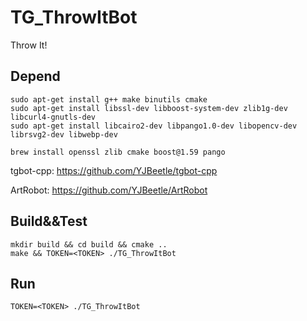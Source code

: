 # TG_ThrowItBot

Throw It!

## Depend

```
sudo apt-get install g++ make binutils cmake
sudo apt-get install libssl-dev libboost-system-dev zlib1g-dev libcurl4-gnutls-dev
sudo apt-get install libcairo2-dev libpango1.0-dev libopencv-dev librsvg2-dev libwebp-dev
```

```
brew install openssl zlib cmake boost@1.59 pango
```

tgbot-cpp:
https://github.com/YJBeetle/tgbot-cpp

ArtRobot: 
https://github.com/YJBeetle/ArtRobot

## Build&&Test

    mkdir build && cd build && cmake ..
    make && TOKEN=<TOKEN> ./TG_ThrowItBot

## Run

    TOKEN=<TOKEN> ./TG_ThrowItBot